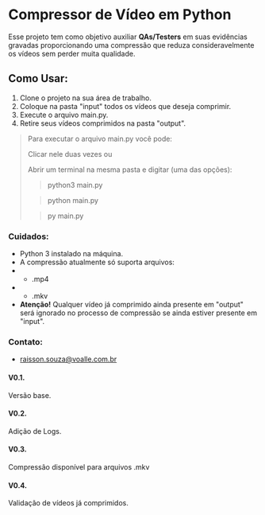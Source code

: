 # Compressor de Vídeo em Python

Esse projeto tem como objetivo auxiliar **QAs/Testers** em suas evidências gravadas proporcionando uma compressão que reduza consideravelmente os vídeos sem perder muita qualidade.

## Como Usar:

1. Clone o projeto na sua área de trabalho.
2. Coloque na pasta "input" todos os vídeos que deseja comprimir.
3. Execute o arquivo main.py.
4. Retire seus vídeos comprimidos na pasta "output".

> Para executar o arquivo main.py você pode:
> 
> Clicar nele duas vezes ou
> 
> Abrir um terminal na mesma pasta e digitar (uma das opções):
> > python3 main.py
>
> > python main.py
> 
> > py main.py

### Cuidados:
+ Python 3 instalado na máquina.
+ A compressão atualmente só suporta arquivos:
+ + .mp4
+ + .mkv
+ **Atenção!** Qualquer vídeo já comprimido ainda presente em "output" será ignorado no processo de compressão se ainda estiver presente em "input".

### Contato:
+ raisson.souza@voalle.com.br

#### V0.1.
Versão base.

#### V0.2.
Adição de Logs.

#### V0.3.
Compressão disponível para arquivos .mkv

#### V0.4.
Validação de vídeos já comprimidos.